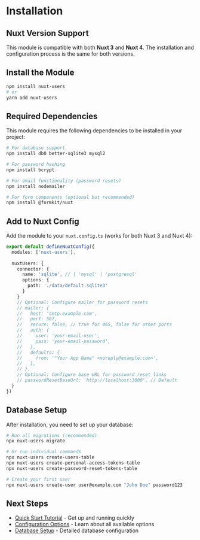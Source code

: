# Installation

## Nuxt Version Support

This module is compatible with both **Nuxt 3** and **Nuxt 4**. The installation and configuration process is the same for both versions.

## Install the Module

```bash
npm install nuxt-users
# or
yarn add nuxt-users
```

## Required Dependencies

This module requires the following dependencies to be installed in your project:

```bash
# For database support
npm install db0 better-sqlite3 mysql2

# For password hashing
npm install bcrypt

# For email functionality (password resets)
npm install nodemailer

# For form components (optional but recommended)
npm install @formkit/nuxt
```

## Add to Nuxt Config

Add the module to your `nuxt.config.ts` (works for both Nuxt 3 and Nuxt 4):

```ts
export default defineNuxtConfig({
  modules: ['nuxt-users'],
  
  nuxtUsers: {
    connector: {
      name: 'sqlite', // | 'mysql' | 'postgresql'
      options: {
        path: './data/default.sqlite3'
      }
    }
    // Optional: Configure mailer for password resets
    // mailer: {
    //   host: 'smtp.example.com',
    //   port: 587,
    //   secure: false, // true for 465, false for other ports
    //   auth: {
    //     user: 'your-email-user',
    //     pass: 'your-email-password',
    //   },
    //   defaults: {
    //     from: '"Your App Name" <noreply@example.com>',
    //   },
    // },
    // Optional: Configure base URL for password reset links
    // passwordResetBaseUrl: 'http://localhost:3000', // Default
  }
})
```

## Database Setup

After installation, you need to set up your database:

```bash
# Run all migrations (recommended)
npx nuxt-users migrate

# Or run individual commands
npx nuxt-users create-users-table
npx nuxt-users create-personal-access-tokens-table
npx nuxt-users create-password-reset-tokens-table

# Create your first user
npx nuxt-users create-user user@example.com "John Doe" password123
```

## Next Steps

- [Quick Start Tutorial](/guide/quick-start) - Get up and running quickly
- [Configuration Options](/guide/configuration) - Learn about all available options
- [Database Setup](/guide/database-setup) - Detailed database configuration 